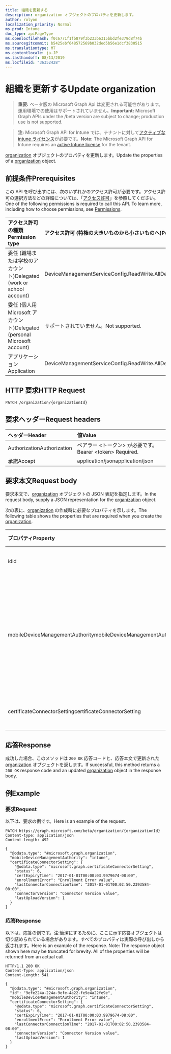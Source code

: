 ```yaml
---
title: 組織を更新する
description: organization オブジェクトのプロパティを更新します。
author: rolyon
localization_priority: Normal
ms.prod: Intune
doc_type: apiPageType
ms.openlocfilehash: f0c6771f1fb879f3b233b6315bbd2fe379d8f74b
ms.sourcegitcommit: b5425ebf648572569b032ded5b56e1dcf3830515
ms.translationtype: MT
ms.contentlocale: ja-JP
ms.lasthandoff: 08/13/2019
ms.locfileid: "36352428"
---
```

# <a name="update-organization"></a><span data-ttu-id="39059-103">組織を更新する</span><span class="sxs-lookup"><span data-stu-id="39059-103">Update organization</span></span>

> <span data-ttu-id="39059-104">**重要:** ベータ版の Microsoft Graph Api は変更される可能性があります。運用環境での使用はサポートされていません。</span><span class="sxs-lookup"><span data-stu-id="39059-104">**Important:** Microsoft Graph APIs under the /beta version are subject to change; production use is not supported.</span></span>

> <span data-ttu-id="39059-105">**注:** Microsoft Graph API for Intune では、テナントに対して[アクティブな intune ライセンス](https://go.microsoft.com/fwlink/?linkid=839381)が必要です。</span><span class="sxs-lookup"><span data-stu-id="39059-105">**Note:** The Microsoft Graph API for Intune requires an [active Intune license](https://go.microsoft.com/fwlink/?linkid=839381) for the tenant.</span></span>

<span data-ttu-id="39059-106">[organization](../resources/intune-onboarding-organization.md) オブジェクトのプロパティを更新します。</span><span class="sxs-lookup"><span data-stu-id="39059-106">Update the properties of a [organization](../resources/intune-onboarding-organization.md) object.</span></span>

## <a name="prerequisites"></a><span data-ttu-id="39059-107">前提条件</span><span class="sxs-lookup"><span data-stu-id="39059-107">Prerequisites</span></span>
<span data-ttu-id="39059-p101">この API を呼び出すには、次のいずれかのアクセス許可が必要です。アクセス許可の選択方法などの詳細については、「[アクセス許可](/graph/permissions-reference)」を参照してください。</span><span class="sxs-lookup"><span data-stu-id="39059-p101">One of the following permissions is required to call this API. To learn more, including how to choose permissions, see [Permissions](/graph/permissions-reference).</span></span>

|<span data-ttu-id="39059-110">アクセス許可の種類</span><span class="sxs-lookup"><span data-stu-id="39059-110">Permission type</span></span>|<span data-ttu-id="39059-111">アクセス許可 (特権の大きいものから小さいものへ)</span><span class="sxs-lookup"><span data-stu-id="39059-111">Permissions (from most to least privileged)</span></span>|
|:---|:---|
|<span data-ttu-id="39059-112">委任 (職場または学校のアカウント)</span><span class="sxs-lookup"><span data-stu-id="39059-112">Delegated (work or school account)</span></span>|<span data-ttu-id="39059-113">DeviceManagementServiceConfig.ReadWrite.All</span><span class="sxs-lookup"><span data-stu-id="39059-113">DeviceManagementServiceConfig.ReadWrite.All</span></span>|
|<span data-ttu-id="39059-114">委任 (個人用 Microsoft アカウント)</span><span class="sxs-lookup"><span data-stu-id="39059-114">Delegated (personal Microsoft account)</span></span>|<span data-ttu-id="39059-115">サポートされていません。</span><span class="sxs-lookup"><span data-stu-id="39059-115">Not supported.</span></span>|
|<span data-ttu-id="39059-116">アプリケーション</span><span class="sxs-lookup"><span data-stu-id="39059-116">Application</span></span>|<span data-ttu-id="39059-117">DeviceManagementServiceConfig.ReadWrite.All</span><span class="sxs-lookup"><span data-stu-id="39059-117">DeviceManagementServiceConfig.ReadWrite.All</span></span>|

## <a name="http-request"></a><span data-ttu-id="39059-118">HTTP 要求</span><span class="sxs-lookup"><span data-stu-id="39059-118">HTTP Request</span></span>
<!-- {
  "blockType": "ignored"
}
-->
``` http
PATCH /organization/{organizationId}
```

## <a name="request-headers"></a><span data-ttu-id="39059-119">要求ヘッダー</span><span class="sxs-lookup"><span data-stu-id="39059-119">Request headers</span></span>
|<span data-ttu-id="39059-120">ヘッダー</span><span class="sxs-lookup"><span data-stu-id="39059-120">Header</span></span>|<span data-ttu-id="39059-121">値</span><span class="sxs-lookup"><span data-stu-id="39059-121">Value</span></span>|
|:---|:---|
|<span data-ttu-id="39059-122">Authorization</span><span class="sxs-lookup"><span data-stu-id="39059-122">Authorization</span></span>|<span data-ttu-id="39059-123">ベアラー &lt;トークン&gt; が必要です。</span><span class="sxs-lookup"><span data-stu-id="39059-123">Bearer &lt;token&gt; Required.</span></span>|
|<span data-ttu-id="39059-124">承諾</span><span class="sxs-lookup"><span data-stu-id="39059-124">Accept</span></span>|<span data-ttu-id="39059-125">application/json</span><span class="sxs-lookup"><span data-stu-id="39059-125">application/json</span></span>|

## <a name="request-body"></a><span data-ttu-id="39059-126">要求本文</span><span class="sxs-lookup"><span data-stu-id="39059-126">Request body</span></span>
<span data-ttu-id="39059-127">要求本文で、[organization](../resources/intune-onboarding-organization.md) オブジェクトの JSON 表記を指定します。</span><span class="sxs-lookup"><span data-stu-id="39059-127">In the request body, supply a JSON representation for the [organization](../resources/intune-onboarding-organization.md) object.</span></span>

<span data-ttu-id="39059-128">次の表に、[organization](../resources/intune-onboarding-organization.md) の作成時に必要なプロパティを示します。</span><span class="sxs-lookup"><span data-stu-id="39059-128">The following table shows the properties that are required when you create the [organization](../resources/intune-onboarding-organization.md).</span></span>

|<span data-ttu-id="39059-129">プロパティ</span><span class="sxs-lookup"><span data-stu-id="39059-129">Property</span></span>|<span data-ttu-id="39059-130">型</span><span class="sxs-lookup"><span data-stu-id="39059-130">Type</span></span>|<span data-ttu-id="39059-131">説明</span><span class="sxs-lookup"><span data-stu-id="39059-131">Description</span></span>|
|:---|:---|:---|
|<span data-ttu-id="39059-132">id</span><span class="sxs-lookup"><span data-stu-id="39059-132">id</span></span>|<span data-ttu-id="39059-133">String</span><span class="sxs-lookup"><span data-stu-id="39059-133">String</span></span>|<span data-ttu-id="39059-134">オブジェクトの GUID。</span><span class="sxs-lookup"><span data-stu-id="39059-134">The GUID for the object.</span></span>|
|<span data-ttu-id="39059-135">mobileDeviceManagementAuthority</span><span class="sxs-lookup"><span data-stu-id="39059-135">mobileDeviceManagementAuthority</span></span>|[<span data-ttu-id="39059-136">mdmAuthority</span><span class="sxs-lookup"><span data-stu-id="39059-136">mdmAuthority</span></span>](../resources/intune-onboarding-mdmauthority.md)|<span data-ttu-id="39059-137">モバイル デバイス管理権限。</span><span class="sxs-lookup"><span data-stu-id="39059-137">Mobile device management authority.</span></span> <span data-ttu-id="39059-138">可能な値は、`unknown`、`intune`、`sccm`、`office365` です。</span><span class="sxs-lookup"><span data-stu-id="39059-138">Possible values are: `unknown`, `intune`, `sccm`, `office365`.</span></span>|
|<span data-ttu-id="39059-139">certificateConnectorSetting</span><span class="sxs-lookup"><span data-stu-id="39059-139">certificateConnectorSetting</span></span>|[<span data-ttu-id="39059-140">certificateConnectorSetting</span><span class="sxs-lookup"><span data-stu-id="39059-140">certificateConnectorSetting</span></span>](../resources/intune-onboarding-certificateconnectorsetting.md)|<span data-ttu-id="39059-141">証明書コネクタの設定。</span><span class="sxs-lookup"><span data-stu-id="39059-141">Certificate connector setting.</span></span>|



## <a name="response"></a><span data-ttu-id="39059-142">応答</span><span class="sxs-lookup"><span data-stu-id="39059-142">Response</span></span>
<span data-ttu-id="39059-143">成功した場合、このメソッドは `200 OK` 応答コードと、応答本文で更新された [organization](../resources/intune-onboarding-organization.md) オブジェクトを返します。</span><span class="sxs-lookup"><span data-stu-id="39059-143">If successful, this method returns a `200 OK` response code and an updated [organization](../resources/intune-onboarding-organization.md) object in the response body.</span></span>

## <a name="example"></a><span data-ttu-id="39059-144">例</span><span class="sxs-lookup"><span data-stu-id="39059-144">Example</span></span>

### <a name="request"></a><span data-ttu-id="39059-145">要求</span><span class="sxs-lookup"><span data-stu-id="39059-145">Request</span></span>
<span data-ttu-id="39059-146">以下は、要求の例です。</span><span class="sxs-lookup"><span data-stu-id="39059-146">Here is an example of the request.</span></span>
``` http
PATCH https://graph.microsoft.com/beta/organization/{organizationId}
Content-type: application/json
Content-length: 492

{
  "@odata.type": "#microsoft.graph.organization",
  "mobileDeviceManagementAuthority": "intune",
  "certificateConnectorSetting": {
    "@odata.type": "microsoft.graph.certificateConnectorSetting",
    "status": 6,
    "certExpiryTime": "2017-01-01T00:00:03.9979674-08:00",
    "enrollmentError": "Enrollment Error value",
    "lastConnectorConnectionTime": "2017-01-01T00:02:50.2393584-08:00",
    "connectorVersion": "Connector Version value",
    "lastUploadVersion": 1
  }
}
```

### <a name="response"></a><span data-ttu-id="39059-147">応答</span><span class="sxs-lookup"><span data-stu-id="39059-147">Response</span></span>
<span data-ttu-id="39059-p103">以下は、応答の例です。注:簡潔にするために、ここに示す応答オブジェクトは切り詰められている場合があります。すべてのプロパティは実際の呼び出しから返されます。</span><span class="sxs-lookup"><span data-stu-id="39059-p103">Here is an example of the response. Note: The response object shown here may be truncated for brevity. All of the properties will be returned from an actual call.</span></span>
``` http
HTTP/1.1 200 OK
Content-Type: application/json
Content-Length: 541

{
  "@odata.type": "#microsoft.graph.organization",
  "id": "9efe224a-224a-9efe-4a22-fe9e4a22fe9e",
  "mobileDeviceManagementAuthority": "intune",
  "certificateConnectorSetting": {
    "@odata.type": "microsoft.graph.certificateConnectorSetting",
    "status": 6,
    "certExpiryTime": "2017-01-01T00:00:03.9979674-08:00",
    "enrollmentError": "Enrollment Error value",
    "lastConnectorConnectionTime": "2017-01-01T00:02:50.2393584-08:00",
    "connectorVersion": "Connector Version value",
    "lastUploadVersion": 1
  }
}
```






